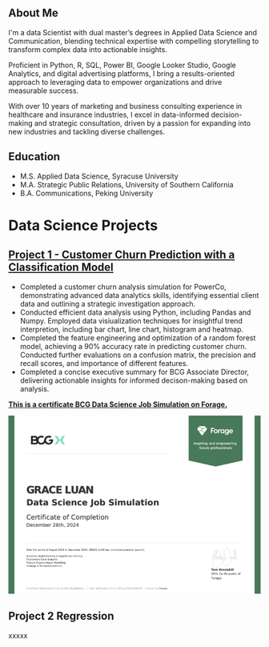 ## About Me
I'm a data Scientist with dual master’s degrees in Applied Data Science and Communication, blending technical expertise with compelling storytelling to transform complex data into actionable insights. 

Proficient in Python, R, SQL, Power BI, Google Looker Studio, Google Analytics, and digital advertising platforms, I bring a results-oriented approach to leveraging data to empower organizations and drive measurable success.

With over 10 years of marketing and business consulting experience in healthcare and insurance industries, I excel in data-informed decision-making and strategic consultation, driven by a passion for expanding into new industries and tackling diverse challenges. 

## Education
- M.S. Applied Data Science, Syracuse University
- M.A. Strategic Public Relations, University of Southern California
- B.A. Communications, Peking University
  
# Data Science Projects

## [Project 1 - Customer Churn Prediction with a Classification Model](https://github.com/GraceLQ/BCG_Customer_Churn_Classification.git)

- Completed a customer churn analysis simulation for PowerCo, demonstrating advanced data analytics skills, identifying essential client data and outlining a strategic investigation approach.
- Conducted efficient data analysis using Python, including Pandas and Numpy. Employed data visiualization techniques for insightful trend interpretion, including bar chart, line chart, histogram and heatmap.
- Completed the feature engineering and optimization of a random forest model, achieving a 90% accuracy rate in predicting customer churn. Conducted further evaluations on a confusion matrix, the precision and recall scores, and importance of different features.
- Completed a concise executive summary for BCG Associate Director, delivering actionable insights for informed decison-making based on analysis.

**[This is a certificate BCG Data Science Job Simulation on Forage.](https://forage-uploads-prod.s3.amazonaws.com/completion-certificates/SKZxezskWgmFjRvj9/Tcz8gTtprzAS4xSoK_SKZxezskWgmFjRvj9_YGFsgu2Mqfs5SNxrW_1735360236276_completion_certificate.pdf)**

![alt text](certificate.png) 

## Project 2 Regression
xxxxx
